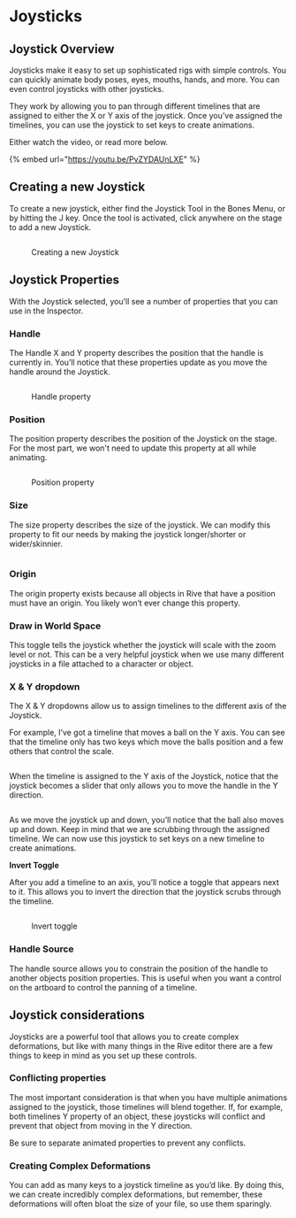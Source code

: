 # Joysticks

## **Joystick Overview**

Joysticks make it easy to set up sophisticated rigs with simple controls. You can quickly animate body poses, eyes, mouths, hands, and more. You can even control joysticks with other joysticks.

They work by allowing you to pan through different timelines that are assigned to either the X or Y axis of the joystick. Once you’ve assigned the timelines, you can use the joystick to set keys to create animations.

Either watch the video, or read more below.

{% embed url="https://youtu.be/PvZYDAUnLXE" %}

## **Creating a new Joystick**

To create a new joystick, either find the Joystick Tool in the Bones Menu, or by hitting the J key. Once the tool is activated, click anywhere on the stage to add a new Joystick.

<figure><img src="../../.gitbook/assets/CleanShot 2023-09-25 at 13.49.22.gif" alt=""><figcaption><p>Creating a new Joystick</p></figcaption></figure>

## **Joystick Properties**

With the Joystick selected, you’ll see a number of properties that you can use in the Inspector.

### **Handle**

The Handle X and Y property describes the position that the handle is currently in. You’ll notice that these properties update as you move the handle around the Joystick.

<figure><img src="../../.gitbook/assets/CleanShot 2023-09-25 at 13.57.46.gif" alt=""><figcaption><p>Handle property</p></figcaption></figure>



### Position

The position property describes the position of the Joystick on the stage. For the most part, we won't need to update this property at all while animating.

<figure><img src="../../.gitbook/assets/CleanShot 2023-09-25 at 14.01.02.gif" alt=""><figcaption><p>Position property</p></figcaption></figure>

### Size

The size property describes the size of the joystick. We can modify this property to fit our needs by making the joystick longer/shorter or wider/skinnier.

<figure><img src="../../.gitbook/assets/CleanShot 2023-09-25 at 14.03.26.gif" alt=""><figcaption></figcaption></figure>

### Origin

The origin property exists because all objects in Rive that have a position must have an origin. You likely won’t ever change this property.

### Draw in World Space

This toggle tells the joystick whether the joystick will scale with the zoom level or not. This can be a very helpful joystick when we use many different joysticks in a file attached to a character or object.

### X & Y dropdown

The X & Y dropdowns allow us to assign timelines to the different axis of the Joystick.

For example, I’ve got a timeline that moves a ball on the Y axis. You can see that the timeline only has two keys which move the balls position and a few others that control the scale.

<figure><img src="../../.gitbook/assets/CleanShot 2023-09-25 at 14.28.17.gif" alt=""><figcaption></figcaption></figure>

When the timeline is assigned to the Y axis of the Joystick, notice that the joystick becomes a slider that only allows you to move the handle in the Y direction.

<figure><img src="../../.gitbook/assets/CleanShot 2023-09-25 at 14.31.15.gif" alt=""><figcaption></figcaption></figure>

As we move the joystick up and down, you’ll notice that the ball also moves up and down. Keep in mind that we are scrubbing through the assigned timeline. We can now use this joystick to set keys on a new timeline to create animations.

**Invert Toggle**

After you add a timeline to an axis, you’ll notice a toggle that appears next to it. This allows you to invert the direction that the joystick scrubs through the timeline.

<figure><img src="../../.gitbook/assets/CleanShot 2023-09-25 at 14.45.40.gif" alt=""><figcaption><p>Invert toggle</p></figcaption></figure>

### Handle Source

The handle source allows you to constrain the position of the handle to another objects position properties. This is useful when you want a control on the artboard to control the panning of a timeline.

## Joystick considerations

Joysticks are a powerful tool that allows you to create complex deformations, but like with many things in the Rive editor there are a few things to keep in mind as you set up these controls.

### Conflicting properties

The most important consideration is that when you have multiple animations assigned to the joystick, those timelines will blend together. If, for example, both timelines Y property of an object, these joysticks will conflict and prevent that object from moving in the Y direction.

Be sure to separate animated properties to prevent any conflicts.

### Creating Complex Deformations

You can add as many keys to a joystick timeline as you’d like. By doing this, we can create incredibly complex deformations, but remember, these deformations will often bloat the size of your file, so use them sparingly.
